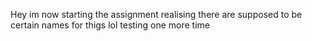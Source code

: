 Hey im now starting the assignment realising there are supposed to be certain names for thigs lol
testing one more time
